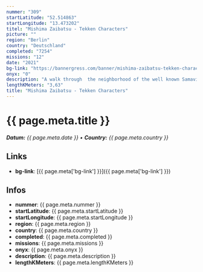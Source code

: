 ```yaml
---
nummer: "309"
startLatitude: "52.514863"
startLongitude: "13.473202"
titel: "Mishima Zaibatsu - Tekken Characters"
picture: ""
region: "Berlin"
country: "Deutschland"
completed: "7254"
missions: "12"
date: "2021"
bg-link: "https://bannergress.com/banner/mishima-zaibatsu-tekken-characters-8f8e"
onyx: "0"
description: "A walk through  the neighborhood of the well known Samaviertel."
lengthKMeters: "3,63"
title: "Mishima Zaibatsu - Tekken Characters"
---
```


# {{ page.meta.title }}
_**Datum:** {{ page.meta.date }} • **Country:** {{ page.meta.country }}_

## Links
- **bg-link**: [{{ page.meta['bg-link'] }}]({{ page.meta['bg-link'] }})

## Infos
- **nummer**: {{ page.meta.nummer }}
- **startLatitude**: {{ page.meta.startLatitude }}
- **startLongitude**: {{ page.meta.startLongitude }}
- **region**: {{ page.meta.region }}
- **country**: {{ page.meta.country }}
- **completed**: {{ page.meta.completed }}
- **missions**: {{ page.meta.missions }}
- **onyx**: {{ page.meta.onyx }}
- **description**: {{ page.meta.description }}
- **lengthKMeters**: {{ page.meta.lengthKMeters }}

